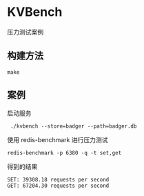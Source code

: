 # KVBench

压力测试案例

## 构建方法

```
make
```

## 案例

启动服务

```
 ./kvbench --store=badger --path=badger.db 
 ```
 
 使用 redis-benchmark 进行压力测试 
 
 
 ```
 redis-benchmark -p 6380 -q -t set,get
 ```
 
 得到的结果
 
 ```
 SET: 39308.18 requests per second
 GET: 67204.30 requests per second
 ```